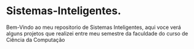 # Sistemas-Inteligentes.
Bem-Vindo ao meu repositorio de Sistemas Inteligentes, aqui voce verá alguns projetos que realizei entre meu semestre da faculdade do curso de Ciência da Computação

